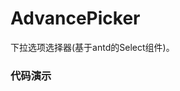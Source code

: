 # AdvancePicker

下拉选项选择器(基于antd的Select组件)。

### 代码演示

<AppCodebox 
  console="true"
  src="src/advance-picker/demo/index.basic" 
  title="本地数据" 
  desc="通过设置data属性，来设置一个本地数据选择器。" 
/>

<AppCodebox 
  console="true"
  src="src/advance-picker/demo/index.api" 
  title="远程数据" 
  desc="同意通过设置api参数来分页获取远程选项数据。" 
/>

<AppCodebox 
  console="true"
  src="src/advance-picker/demo/index.mode" 
  title="选择模式" 
  desc="可以设置mode属性来设置多选，和单选以及标签形式" 
/>


<AppCodebox 
  console="true"
  src="src/advance-picker/demo/index.object" 
  title="对象值模式" 
  desc="可通过设置valueMode=object来指定返回选择的对象" 
/>

<AppCodebox 
  console="true"
  src="src/advance-picker/demo/index.icon" 
  title="带图标" 
  desc="可通过设置prefix来指定前缀图标" 
/>